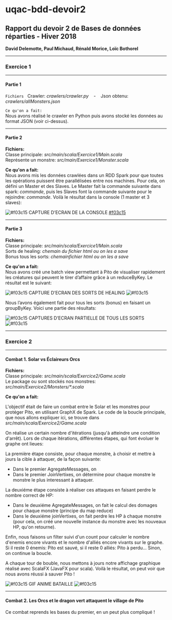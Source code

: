 # uqac-bdd-devoir2

<h2>Rapport du devoir 2 de Bases de données réparties - Hiver 2018</h2>
<b>David Delemotte, Paul Michaud, Rénald Morice, Loïc Bothorel</b>


---

<h3>Exercice 1</h3>

---

<h4>Partie 1</h4>

`Fichiers` &nbsp;
Crawler: <i>crawlers/crawler.py</i> &nbsp;&nbsp; - &nbsp;&nbsp; Json obtenu: <i>crawlers/allMonsters.json</i><br>

`Ce qu'on a fait:`<br>
Nous avons réalisé le crawler en Python puis avons stocké les données au format JSON (voir ci-dessus).

---
<h4>Partie 2</h4>

<b>Fichiers:</b><br>
Classe principale: <i>src/main/scala/Exercice1/Main.scala</i><br>
Représente un monstre: <i>src/main/Exercice1/Monster.scala</i><br>

<b>Ce qu'on a fait:</b><br>
Nous avons mis les données crawlées dans un RDD Spark pour que toutes les opérations puissent être parallélisées entre nos machines. Pour cela, on défini un Master et des Slaves. Le Master fait la commande suivante dans spark: <i>commande</i>, puis les Slaves font la commande suivante pour le rejoindre: <i>commande</i>. Voilà le résultat dans la console (1 master et 3 slaves):

![#f03c15](https://placehold.it/15/f03c15/000000?text=+) CAPTURE D’ECRAN DE LA CONSOLE [#f03c15](https://placehold.it/15/f03c15/000000?text=+)

---

<h4>Partie 3</h4>

<b>Fichiers:</b><br>
Classe principale: <i>src/main/scala/Exercice1/Main.scala</i><br>
Sorts de healing: <i>chemain du fichier html ou on les a save</i><br>
Bonus tous les sorts: <i> chemainfichier html ou on les a save</i><br>

<b>Ce qu'on a fait:</b><br>
Nous avons créé une batch view permettant à Pito de visualiser rapidement les créatures qui peuvent le tirer d’affaire grâce à un reduceByKey. Le résultat est le suivant:

![#f03c15](https://placehold.it/15/f03c15/000000?text=+) CAPTURE D’ECRAN DES SORTS DE HEALING ![#f03c15](https://placehold.it/15/f03c15/000000?text=+)

Nous l’avons également fait pour tous les sorts (bonus) en faisant un groupByKey. Voici une partie des résultats:

![#f03c15](https://placehold.it/15/f03c15/000000?text=+) CAPTURES D’ECRAN PARTIELLE DE TOUS LES SORTS ![#f03c15](https://placehold.it/15/f03c15/000000?text=+)


---

<h3>Exercice 2</h3>

---

<h4>Combat 1. Solar vs Éclaireurs Orcs</h4>

<b>Fichiers:</b><br>
Classe principale: <i>src/main/scala/Exercice2/Game.scala</i><br>
Le package ou sont stockés nos monstres: <i>src/main/Exercice2/Monsters/*.scala</i><br>


<b>Ce qu'on a fait:</b><br>

L'objectif était de faire un combat entre le Solar et les monstres pour protéger Pito, en utilisant GraphX de Spark. Le code de la boucle principale, que nous allons expliquer ici, se trouve dans <i>src/main/scala/Exercice2/Game.scala</i>

On réalise un certain nombre d'itérations (jusqu'à atteindre une condition d'arrêt). Lors de chaque itérations, différentes étapes, qui font évoluer le graphe ont lieues:

La première étape consiste, pour chaque monstre, à choisir et mettre à jours la cible à attaquer, de la façon suivante:
- Dans le premier AgregateMessages, on 
- Dans le premier JoinVertixes, on détermine pour chaque monstre le monstre le plus interessant à attaquer.

La deuxiéme étape consiste à réaliser ces attaques en faisant perdre le nombre correct de HP:

- Dans le deuxiéme AgregateMessages, on fait le calcul des domages pour chaque monstre (principe du map reduce)
- Dans le deuxiéme joinVertixes, on fait perdre les HP à chaque monstre (pour cela, on créé une nouvelle instance du monstre avec les nouveaux HP, qu'on retourne).

Enfin, nous faisons un filter suivi d'un count pour calculer le nombre d'enemis encore vivants et le nombre d'alliés encore vivants sur le graphe. Si il reste 0 énemis: Pito est sauvé, si il reste 0 alliés: Pito à perdu... Sinon, on continue la boucle.

A chaque tour de bouble, nous mettons à jours notre affichage graphique réalisé avec ScalaFX (JavaFX pour scala). Voilà le résultat, on peut voir que nous avons réussi à sauver Pito ! 

![#f03c15](https://placehold.it/15/f03c15/000000?text=+) GIF ANIME BATAILLE ![#f03c15](https://placehold.it/15/f03c15/000000?text=+)

---

<h4>Combat 2. Les Orcs et le dragon vert attaquent le village de Pito</h4>

Ce combat reprends les bases du premier, en un peut plus compliqué !
